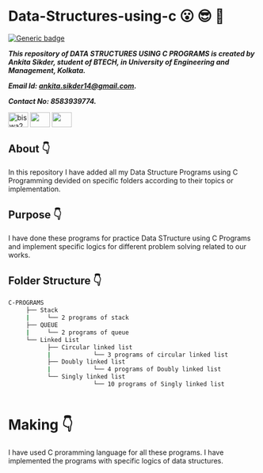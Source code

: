 # Data-Structures-using-c :open_mouth: :sunglasses: :facepunch:

[![Generic badge](https://img.shields.io/badge/C-programming-red)](https://shields.io/) 

***This repository of DATA STRUCTURES USING C PROGRAMS is created by Ankita Sikder, student of BTECH, in University of Engineering and Management, Kolkata.***

***Email Id: ankita.sikder14@gmail.com.***

***Contact No: 8583939774.***

<p align="left">
<a href="https://www.facebook.com/ankita.sikder.104" target="blank"><img align="center" src="https://cdn.jsdelivr.net/npm/simple-icons@3.0.1/icons/facebook.svg" alt="biswa2210" height="30" width="40" /></a>
<a href="https://www.instagram.com/ankita.sikder14" target="blank"><img align="center" src="https://cdn.jsdelivr.net/npm/simple-icons@3.0.1/icons/instagram.svg" alt="" height="30" width="40" /></a>
<a href="https://github.com/ankitasikder" target="blank"><img align="center" src="https://cdn.jsdelivr.net/npm/simple-icons@3.0.1/icons/github.svg" alt="" height="30" width="40" /></a>
</p>

## About :point_down:

<div align="justified">

In this repository I have added all my Data Structure Programs using C Programming devided on specific folders according to their topics or implementation. 

</div>


## Purpose :point_down:

<div align="justified">

I have done these programs for practice Data STructure using C Programs and implement specific logics for different problem solving related to our works.

</div>

## Folder Structure :point_down:
```bash
C-PROGRAMS
     ├── Stack
     |     └── 2 programs of stack
     ├── QUEUE
     |     └── 2 programs of queue
     └── Linked List
           ├── Circular linked list
           |            └── 3 programs of circular linked list
           ├── Doubly linked list
           |            └── 4 programs of Doubly linked list
           └── Singly linked list    
                        └── 10 programs of Singly linked list
           
``` 
# Making :point_down:

<div align="justified">

I have used C proramming language for all these programs. I have implemented the programs with specific logics of data structures.

</div>
     

